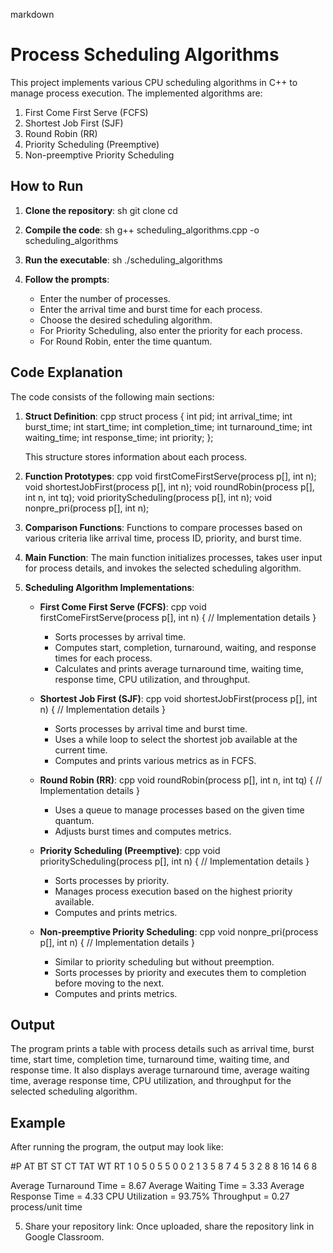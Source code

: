 
markdown
# Process Scheduling Algorithms
This project implements various CPU scheduling algorithms in C++ to manage process execution. The implemented algorithms are:
1. First Come First Serve (FCFS)
2. Shortest Job First (SJF)
3. Round Robin (RR)
4. Priority Scheduling (Preemptive)
5. Non-preemptive Priority Scheduling

## How to Run
1. **Clone the repository**:
    sh
    git clone <repository-link>
    cd <repository-directory>
    
2. **Compile the code**:
    sh
    g++ scheduling_algorithms.cpp -o scheduling_algorithms
    
3. **Run the executable**:
    sh
    ./scheduling_algorithms
    
4. **Follow the prompts**:
    - Enter the number of processes.
    - Enter the arrival time and burst time for each process.
    - Choose the desired scheduling algorithm.
    - For Priority Scheduling, also enter the priority for each process.
    - For Round Robin, enter the time quantum.

## Code Explanation

The code consists of the following main sections:

1. **Struct Definition**:
    cpp
    struct process {
        int pid;
        int arrival_time;
        int burst_time;
        int start_time;
        int completion_time;
        int turnaround_time;
        int waiting_time;
        int response_time;
        int priority;
    };
    
    This structure stores information about each process.

2. **Function Prototypes**:
    cpp
    void firstComeFirstServe(process p[], int n);
    void shortestJobFirst(process p[], int n);
    void roundRobin(process p[], int n, int tq);
    void priorityScheduling(process p[], int n);
    void nonpre_pri(process p[], int n);
    

3. **Comparison Functions**:
    Functions to compare processes based on various criteria like arrival time, process ID, priority, and burst time.

4. **Main Function**:
    The main function initializes processes, takes user input for process details, and invokes the selected scheduling algorithm.

5. **Scheduling Algorithm Implementations**:

    - **First Come First Serve (FCFS)**:
        cpp
        void firstComeFirstServe(process p[], int n) {
            // Implementation details
        }
        
        - Sorts processes by arrival time.
        - Computes start, completion, turnaround, waiting, and response times for each process.
        - Calculates and prints average turnaround time, waiting time, response time, CPU utilization, and throughput.

    - **Shortest Job First (SJF)**:
        cpp
        void shortestJobFirst(process p[], int n) {
            // Implementation details
        }
        
        - Sorts processes by arrival time and burst time.
        - Uses a while loop to select the shortest job available at the current time.
        - Computes and prints various metrics as in FCFS.

    - **Round Robin (RR)**:
        cpp
        void roundRobin(process p[], int n, int tq) {
            // Implementation details
        }
        
        - Uses a queue to manage processes based on the given time quantum.
        - Adjusts burst times and computes metrics.

    - **Priority Scheduling (Preemptive)**:
        cpp
        void priorityScheduling(process p[], int n) {
            // Implementation details
        }
        
        - Sorts processes by priority.
        - Manages process execution based on the highest priority available.
        - Computes and prints metrics.

    - **Non-preemptive Priority Scheduling**:
        cpp
        void nonpre_pri(process p[], int n) {
            // Implementation details
        }
        
        - Similar to priority scheduling but without preemption.
        - Sorts processes by priority and executes them to completion before moving to the next.
        - Computes and prints metrics.

## Output
The program prints a table with process details such as arrival time, burst time, start time, completion time, turnaround time, waiting time, and response time. It also displays average turnaround time, average waiting time, average response time, CPU utilization, and throughput for the selected scheduling algorithm.

## Example
After running the program, the output may look like:

#P   AT   BT   ST   CT   TAT   WT   RT
1    0    5    0    5    5     0    0
2    1    3    5    8    7     4    5
3    2    8    8    16   14    6    8

Average Turnaround Time = 8.67
Average Waiting Time = 3.33
Average Response Time = 4.33
CPU Utilization = 93.75%
Throughput = 0.27 process/unit time


5. Share your repository link: Once uploaded, share the repository link in Google Classroom.
